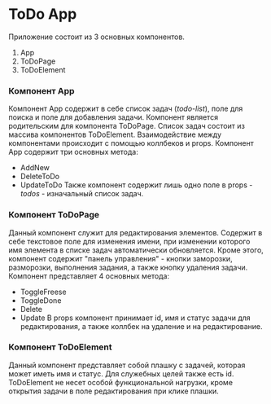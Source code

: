 # ToDo App

Приложение состоит из 3 основных компонентов.
1) App
2) ToDoPage
3) ToDoElement

### Компонент App
Компонент App содержит в себе список задач (*todo-list*), поле для поиска и поле для добавления задачи. Компонент является родительским для компонента ToDoPage. Список задач состоит из массива компонентов ToDoElement. Взаимодействие между компонентами происходит с помощью коллбеков и props. 
Компонент App содержит три основных метода:
  - AddNew
  - DeleteToDo
  - UpdateToDo
Также компонент содержит лишь одно поле в props - *todos* - изначальный список задач.

### Компонент ToDoPage
Данный компонент служит для редактирования элементов. Содержит в себе текстовое поле для изменения имени, при изменении которого имя элемента в списке задач автоматически обновляется.
Кроме этого, компонент содержит "панель управления" - кнопки заморозки, разморозки, выполнения задания, а также кнопку удаления задачи.
Компонент представляет 4 основных метода:
  - ToggleFreese
  - ToggleDone
  - Delete
  - Update
В props компонент принимает id, имя и статус задачи для редактирования, а также коллбек на удаление и на редактирование.

### Компонент ToDoElement
Данный компонент представляет собой плашку с задачей, которая может иметь имя и статус. Для служебных целей также есть id. ToDoElement не несет особой функциональной нагрузки, кроме открытия задачи в поле редактирования при клике плашки. 